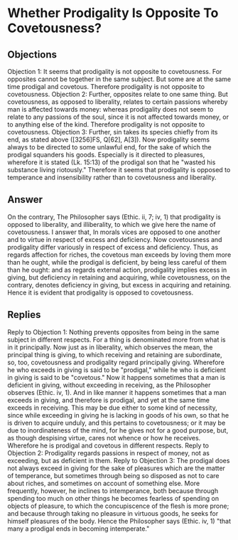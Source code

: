 # Whether Prodigality Is Opposite To Covetousness?
## Objections
Objection 1: It seems that prodigality is not opposite to covetousness. For opposites cannot be together in the same subject. But some are at the same time prodigal and covetous. Therefore prodigality is not opposite to covetousness.
Objection 2: Further, opposites relate to one same thing. But covetousness, as opposed to liberality, relates to certain passions whereby man is affected towards money: whereas prodigality does not seem to relate to any passions of the soul, since it is not affected towards money, or to anything else of the kind. Therefore prodigality is not opposite to covetousness.
Objection 3: Further, sin takes its species chiefly from its end, as stated above ([3256]FS, Q[62], A[3]). Now prodigality seems always to be directed to some unlawful end, for the sake of which the prodigal squanders his goods. Especially is it directed to pleasures, wherefore it is stated (Lk. 15:13) of the prodigal son that he "wasted his substance living riotously." Therefore it seems that prodigality is opposed to temperance and insensibility rather than to covetousness and liberality.
## Answer
On the contrary, The Philosopher says (Ethic. ii, 7; iv, 1) that prodigality is opposed to liberality, and illiberality, to which we give here the name of covetousness.
I answer that, In morals vices are opposed to one another and to virtue in respect of excess and deficiency. Now covetousness and prodigality differ variously in respect of excess and deficiency. Thus, as regards affection for riches, the covetous man exceeds by loving them more than he ought, while the prodigal is deficient, by being less careful of them than he ought: and as regards external action, prodigality implies excess in giving, but deficiency in retaining and acquiring, while covetousness, on the contrary, denotes deficiency in giving, but excess in acquiring and retaining. Hence it is evident that prodigality is opposed to covetousness.
## Replies
Reply to Objection 1: Nothing prevents opposites from being in the same subject in different respects. For a thing is denominated more from what is in it principally. Now just as in liberality, which observes the mean, the principal thing is giving, to which receiving and retaining are subordinate, so, too, covetousness and prodigality regard principally giving. Wherefore he who exceeds in giving is said to be "prodigal," while he who is deficient in giving is said to be "covetous." Now it happens sometimes that a man is deficient in giving, without exceeding in receiving, as the Philosopher observes (Ethic. iv, 1). And in like manner it happens sometimes that a man exceeds in giving, and therefore is prodigal, and yet at the same time exceeds in receiving. This may be due either to some kind of necessity, since while exceeding in giving he is lacking in goods of his own, so that he is driven to acquire unduly, and this pertains to covetousness; or it may be due to inordinateness of the mind, for he gives not for a good purpose, but, as though despising virtue, cares not whence or how he receives. Wherefore he is prodigal and covetous in different respects.
Reply to Objection 2: Prodigality regards passions in respect of money, not as exceeding, but as deficient in them.
Reply to Objection 3: The prodigal does not always exceed in giving for the sake of pleasures which are the matter of temperance, but sometimes through being so disposed as not to care about riches, and sometimes on account of something else. More frequently, however, he inclines to intemperance, both because through spending too much on other things he becomes fearless of spending on objects of pleasure, to which the concupiscence of the flesh is more prone; and because through taking no pleasure in virtuous goods, he seeks for himself pleasures of the body. Hence the Philosopher says (Ethic. iv, 1) "that many a prodigal ends in becoming intemperate."